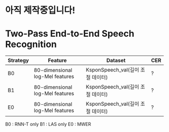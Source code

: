 # 아직 제작중입니다!


# Two-Pass End-to-End Speech Recognition

|Strategy|Feature|Dataset|CER|  
|--------|-----|-------|------| 
|B0|80-dimensional log-Mel features|KsponSpeech_val(길이 조절 데이터)|?|
|B1|80-dimensional log-Mel features|KsponSpeech_val(길이 조절 데이터)|?|
|E0|80-dimensional log-Mel features|KsponSpeech_val(길이 조절 데이터)|?|

B0 : RNN-T only
B1 : LAS only
E0 : MWER



